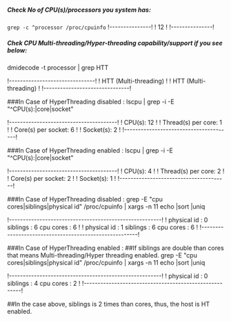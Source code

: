 ##### Check No of CPU(s)/processors you system has:
`grep -c ^processor /proc/cpuinfo`
    !---------------!
    !	12	!
    !---------------!
##### Chek CPU Multi-threading/Hyper-threading capability/support if you see below: 
dmidecode -t processor | grep HTT

!-------------------------------!
!	HTT (Multi-threading)	!
!	HTT (Multi-threading)	!
!-------------------------------!

###In Case of HyperThreading disabled : 
lscpu | grep -i -E  "^CPU\(s\):|core|socket"

!---------------------------------------!
!	CPU(s):                12	!
!	Thread(s) per core:    1	!
!	Core(s) per socket:    6	!
!	Socket(s):             2	!
!---------------------------------------!	

###In Case of HyperThreading enabled : 
lscpu | grep -i -E  "^CPU\(s\):|core|socket"

!---------------------------------------!
!	CPU(s):                4	!
!	Thread(s) per core:    2	!	
!	Core(s) per socket:    2	!
!	Socket(s):             1	!
!---------------------------------------!

###In Case of HyperThreading disabled : 
grep -E "cpu cores|siblings|physical id" /proc/cpuinfo | xargs -n 11 echo |sort |uniq 

!-------------------------------------------------------!
!	physical id : 0 siblings : 6 cpu cores : 6	!
!	physical id : 1 siblings : 6 cpu cores : 6	!
!-------------------------------------------------------!

###In Case of HyperThreading enabled : 
##If siblings are double than cores that means Multi-threading/Hyper threading enabled. 
grep -E "cpu cores|siblings|physical id" /proc/cpuinfo | xargs -n 11 echo |sort |uniq 

!-------------------------------------------------------!
!	physical id : 0 siblings : 4 cpu cores : 2 	!
!-------------------------------------------------------!

##In the case above, siblings is 2 times than cores, thus, the host is HT enabled.


